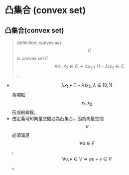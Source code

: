 # 凸集合 \(convex set\)

## 凸集合\(convex set\)

> definition: convex set
> $$C$$ is convex set if $$ \forall x_1, x_2 \in C \Rightarrow \lambda x_1 + (1-\lambda) x_2 \in C $$.

* $$ \lambda x_1 + (1-\lambda) x_2,\ \lambda \in [0,1]$$ 為端點 $$x_1, x_2$$形成的線段。
* 由定義可知向量空間必為凸集合，因為向量空間$$V$$必須滿足$$ \forall a \in F$$, $$\forall u,v \in V \Rightarrow au+v \in V$$。
 


